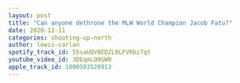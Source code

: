 ```yaml
---
layout: post
title: "Can anyone dethrone the MLW World Champion Jacob Fatu?"
date: 2020-12-11
categories: shooting-up-north
author: lewis-carlan
spotify_track_id: 55saUQV8EDZL0LFVRbz7qt
youtube_video_id: 3DEqmLQ9GW0
apple_track_id: 1000503520913
---
```


